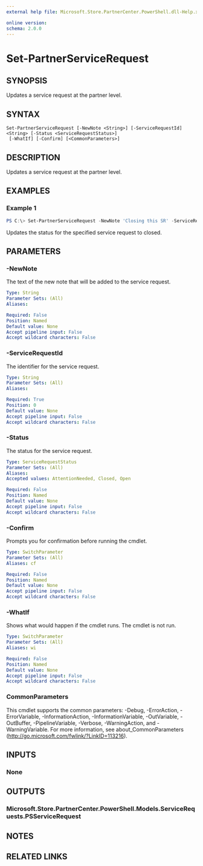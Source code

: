 ```yaml
---
external help file: Microsoft.Store.PartnerCenter.PowerShell.dll-Help.xml

online version:
schema: 2.0.0
---
```


# Set-PartnerServiceRequest

## SYNOPSIS
Updates a service request at the partner level.

## SYNTAX

```
Set-PartnerServiceRequest [-NewNote <String>] [-ServiceRequestId] <String> [-Status <ServiceRequestStatus>]
 [-WhatIf] [-Confirm] [<CommonParameters>]
```

## DESCRIPTION
Updates a service request at the partner level.

## EXAMPLES

### Example 1
```powershell
PS C:\> Set-PartnerServiceRequest -NewNote 'Closing this SR' -ServiceRequestId '618000000000000' -Status Closed
```

Updates the status for the specified service request to closed.

## PARAMETERS

### -NewNote
The text of the new note that will be added to the service request.

```yaml
Type: String
Parameter Sets: (All)
Aliases:

Required: False
Position: Named
Default value: None
Accept pipeline input: False
Accept wildcard characters: False
```

### -ServiceRequestId
The identifier for the service request.

```yaml
Type: String
Parameter Sets: (All)
Aliases:

Required: True
Position: 0
Default value: None
Accept pipeline input: False
Accept wildcard characters: False
```

### -Status
The status for the service request.

```yaml
Type: ServiceRequestStatus
Parameter Sets: (All)
Aliases:
Accepted values: AttentionNeeded, Closed, Open

Required: False
Position: Named
Default value: None
Accept pipeline input: False
Accept wildcard characters: False
```

### -Confirm
Prompts you for confirmation before running the cmdlet.

```yaml
Type: SwitchParameter
Parameter Sets: (All)
Aliases: cf

Required: False
Position: Named
Default value: None
Accept pipeline input: False
Accept wildcard characters: False
```

### -WhatIf
Shows what would happen if the cmdlet runs.
The cmdlet is not run.

```yaml
Type: SwitchParameter
Parameter Sets: (All)
Aliases: wi

Required: False
Position: Named
Default value: None
Accept pipeline input: False
Accept wildcard characters: False
```

### CommonParameters
This cmdlet supports the common parameters: -Debug, -ErrorAction, -ErrorVariable, -InformationAction, -InformationVariable, -OutVariable, -OutBuffer, -PipelineVariable, -Verbose, -WarningAction, and -WarningVariable. For more information, see about_CommonParameters (http://go.microsoft.com/fwlink/?LinkID=113216).

## INPUTS

### None

## OUTPUTS

### Microsoft.Store.PartnerCenter.PowerShell.Models.ServiceRequests.PSServiceRequest

## NOTES

## RELATED LINKS
